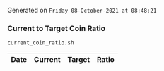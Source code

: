 Generated on `Friday 08-October-2021 at 08:48:21`

### Current to Target Coin Ratio
`current_coin_ratio.sh`

Date|Current|Target|Ratio
---|---|---|---
